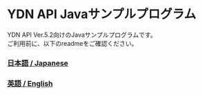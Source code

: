 # YDN API Javaサンプルプログラム
YDN API Ver.5.2向けのJavaサンプルプログラムです。<br>
ご利用前に、以下のreadmeをご確認ください。

### [日本語 / Japanese](./readme_JA.txt)
### [英語 / English](./readme_EN.txt)
